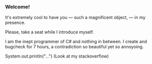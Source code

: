 ### Welcome!
It's extremely cool to have you — such a magnificent object, — in my presence.

Please, take a seat while I introduce myself.

I am the inept programmer of C# and nothing in between.
I create and bugcheck for 7 hours, a contradiction so beautiful yet so annoyoing.

System.out.println("...")
(Look at my stackoverflow)
